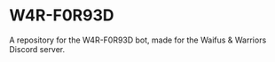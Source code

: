 # W4R-F0R93D
A repository for the W4R-F0R93D bot, made for the Waifus &amp; Warriors Discord server.
